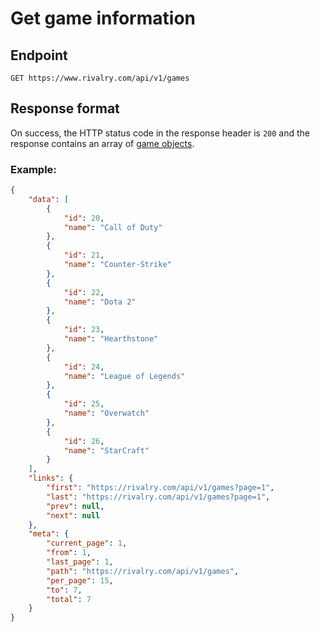 # Get game information

## Endpoint

`GET https://www.rivalry.com/api/v1/games`

## Response format

On success, the HTTP status code in the response header is `200` and the response contains an array of [game objects](../Objects.md#game).

### Example:

```json
{
	"data": [
		{
			"id": 20,
			"name": "Call of Duty"
		},
		{
			"id": 21,
			"name": "Counter-Strike"
		},
		{
			"id": 22,
			"name": "Dota 2"
		},
		{
			"id": 23,
			"name": "Hearthstone"
		},
		{
			"id": 24,
			"name": "League of Legends"
		},
		{
			"id": 25,
			"name": "Overwatch"
		},
		{
			"id": 26,
			"name": "StarCraft"
		}
	],
	"links": {
		"first": "https://rivalry.com/api/v1/games?page=1",
		"last": "https://rivalry.com/api/v1/games?page=1",
		"prev": null,
		"next": null
	},
	"meta": {
		"current_page": 1,
		"from": 1,
		"last_page": 1,
		"path": "https://rivalry.com/api/v1/games",
		"per_page": 15,
		"to": 7,
		"total": 7
	}
}
```
